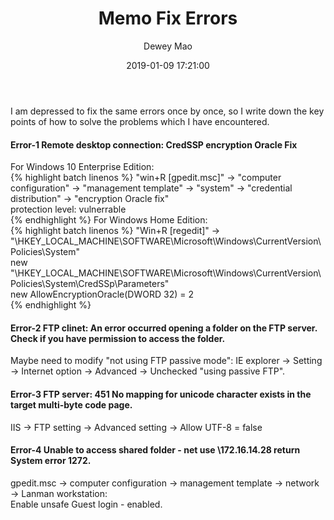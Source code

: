 ﻿--- 
layout: post 
title: "Memo Fix Errors" 
date: 2019-01-09 17:21:00 
author: Dewey Mao 
categories: Memo 
--- 
 
I am depressed to fix the same errors once by once, so I write down the key points of how to solve the problems which I have encountered.

#### Error-1 Remote desktop connection: CredSSP encryption Oracle Fix  
For Windows 10 Enterprise Edition:  
{% highlight batch linenos %}
"win+R [gpedit.msc]" -> "computer configuration" -> "management template" -> "system" -> "credential distribution" -> "encryption Oracle fix"  
protection level: vulnerrable  
{% endhighlight %}
For Windows Home Edition:  
{% highlight batch linenos %}
"Win+R [regedit]" -> "\HKEY_LOCAL_MACHINE\SOFTWARE\Microsoft\Windows\CurrentVersion\Policies\System\"  
new "\HKEY_LOCAL_MACHINE\SOFTWARE\Microsoft\Windows\CurrentVersion\Policies\System\CredSSp\Parameters"  
new AllowEncryptionOracle(DWORD 32) = 2  
{% endhighlight %}

#### Error-2 FTP clinet: An error occurred opening a folder on the FTP server. Check if you have permission to access the folder.
Maybe need to modify "not using FTP passive mode": IE explorer -> Setting -> Internet option -> Advanced -> Unchecked "using passive FTP".   

#### Error-3 FTP server: 451 No mapping for unicode character exists in the target multi-byte code page.
IIS -> FTP setting -> Advanced setting -> Allow UTF-8 = false  

#### Error-4 Unable to access shared folder - net use \\172.16.14.28 return System error 1272.   
gpedit.msc -> computer configuration -> management template -> network -> Lanman workstation:   
Enable unsafe Guest login - enabled. 
